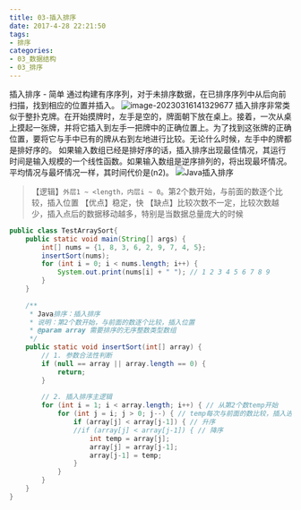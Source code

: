 ```yaml
---
title: 03-插入排序
date: 2017-4-28 22:21:50
tags:
- 排序
categories: 
- 03_数据结构
- 03_排序
---
```


插入排序 - 简单
通过构建有序序列，对于未排序数据，在已排序序列中从后向前扫描，找到相应的位置并插入。
![image-20230316141329677](https://jy-imgs.oss-cn-beijing.aliyuncs.com/img/20230316141330.png)
插入排序非常类似于整扑克牌。在开始摸牌时，左手是空的，牌面朝下放在桌上。接着，一次从桌上摸起一张牌，并将它插入到左手一把牌中的正确位置上。为了找到这张牌的正确位置，要将它与手中已有的牌从右到左地进行比较。无论什么时候，左手中的牌都是排好序的。
如果输入数组已经是排好序的话，插入排序出现最佳情况，其运行时间是输入规模的一个线性函数。如果输入数组是逆序排列的，将出现最坏情况。平均情况与最坏情况一样，其时间代价是(n2)。
![Java插入排序](https://jy-imgs.oss-cn-beijing.aliyuncs.com/img/20230316141348.gif)

>【逻辑】`外层1 ~ <length，内层i ~ 0`。第2个数开始，与前面的数逐个比较，插入位置
>【优点】稳定，快
>【缺点】比较次数不一定，比较次数越少，插入点后的数据移动越多，特别是当数据总量庞大的时候
```java
public class TestArraySort{
	public static void main(String[] args) {
		int[] nums = {1, 8, 3, 6, 2, 9, 7, 4, 5};
		insertSort(nums);
		for (int i = 0; i < nums.length; i++) {
			System.out.print(nums[i] + " "); // 1 2 3 4 5 6 7 8 9
		}
	}
	
	/**
	 * Java排序：插入排序
	 * 说明：第2个数开始，与前面的数逐个比较，插入位置
	 * @param array 需要排序的无序整数类型数组
	 */
	public static void insertSort(int[] array) {
		// 1. 参数合法性判断
		if (null == array || array.length == 0) {
			return;
		}
		
		// 2. 插入排序主逻辑
		for (int i = 1; i < array.length; i++) { // 从第2个数temp开始
			for (int j = i; j > 0; j--) { // temp每次与前面的数比较，插入进去
				if (array[j] < array[j-1]) { // 升序
				//if (array[j] < array[j-1]) { // 降序
					int temp = array[j];
					array[j] = array[j-1];
					array[j-1] = temp;
				}
			}
		}
	}
}
```